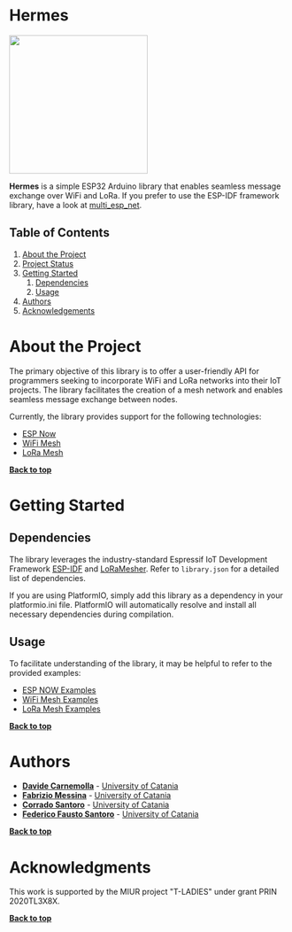 # Hermes
<img src="https://github.com/Herbrant/Hermes/assets/5670917/396558d0-086f-4ed7-b7bc-65ac7347c8d9" width="250">


**Hermes** is a simple ESP32 Arduino library that enables seamless message exchange over WiFi and LoRa. If you prefer to use the ESP-IDF framework library, have a look at [multi_esp_net](https://github.com/Herbrant/multi_esp_net).
## Table of Contents

1. [About the Project](#about-the-project)
1. [Project Status](#project-status)
1. [Getting Started](#getting-started)
	1. [Dependencies](#dependencies)
	1. [Usage](#usage)
1. [Authors](#authors)
1. [Acknowledgements](#acknowledgments)

# About the Project
The primary objective of this library is to offer a user-friendly API for programmers seeking to incorporate WiFi and LoRa networks into their IoT projects. The library facilitates the creation of a mesh network and enables seamless message exchange between nodes.

Currently, the library provides support for the following technologies:
- [ESP Now](https://docs.espressif.com/projects/esp-idf/en/stable/esp32/api-reference/network/esp_now.html)
- [WiFi Mesh](https://docs.espressif.com/projects/esp-idf/en/stable/esp32/api-reference/network/esp-wifi-mesh.html)
- [LoRa Mesh](https://jaimi5.github.io/LoRaMesher/)

**[Back to top](#table-of-contents)**

# Getting Started
## Dependencies

The library leverages the industry-standard Espressif IoT Development Framework [ESP-IDF](https://github.com/espressif/esp-idf) and [LoRaMesher](https://github.com/LoRaMesher/LoRaMesher). Refer to `library.json` for a detailed list of dependencies.

If you are using PlatformIO, simply add this library as a dependency in your platformio.ini file. PlatformIO will automatically resolve and install all necessary dependencies during compilation.

## Usage
To facilitate understanding of the library, it may be helpful to refer to the provided examples:
- [ESP NOW Examples](./examples/EspNow/)
- [WiFi Mesh Examples](./examples/WiFiMesh/)
- [LoRa Mesh Examples](./examples/LoRa/)

**[Back to top](#table-of-contents)**

# Authors

* **[Davide Carnemolla](https://github.com/Herbrant)** - [University of Catania](https://unict.it)
* **[Fabrizio Messina](https://github.com/fmes)** - [University of Catania](https://unict.it)
* **[Corrado Santoro](https://github.com/corradosantoro)** - [University of Catania](https://unict.it)
* **[Federico Fausto Santoro](https://github.com/fedyfausto)** - [University of Catania](https://unict.it)

**[Back to top](#table-of-contents)**

# Acknowledgments
This work is supported by the MIUR project "T-LADIES" under grant PRIN 2020TL3X8X.

**[Back to top](#table-of-contents)**
